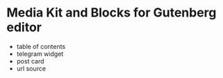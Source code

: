 # Media Kit and Blocks for Gutenberg editor 

- table of contents
- telegram widget
- post card
- url source
